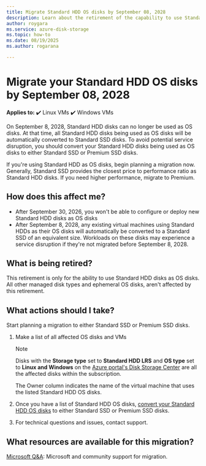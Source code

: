 ```yaml
---
title: Migrate Standard HDD OS disks by September 08, 2028
description: Learn about the retirement of the capability to use Standard HDD as OS disks for Azure Virtual Machines.
author: roygara
ms.service: azure-disk-storage
ms.topic: how-to
ms.date: 08/19/2025
ms.author: rogarana

---
```


# Migrate your Standard HDD OS disks by September 08, 2028

**Applies to:** :heavy_check_mark: Linux VMs :heavy_check_mark: Windows VMs

On September 8, 2028, Standard HDD disks can no longer be used as OS disks. At that time, all Standard HDD disks being used as OS disks will be automatically converted to Standard SSD disks. To avoid potential service disruption, you should convert your Standard HDD disks being used as OS disks to either Standard SSD or Premium SSD disks.

If you're using Standard HDD as OS disks, begin planning a migration now. Generally, Standard SSD provides the closest price to performance ratio as Standard HDD disks. If you need higher performance, migrate to Premium.

## How does this affect me?

- After September 30, 2026, you won't be able to configure or deploy new Standard HDD disks as OS disks
- After September 8, 2028, any existing virtual machines using Standard HDDs as their OS disks will automatically be converted to a Standard SSD of an equivalent size. Workloads on these disks may experience a service disruption if they're not migrated before September 8, 2028.

## What is being retired?

This retirement is only for the ability to use Standard HDD disks as OS disks. All other managed disk types and ephemeral OS disks, aren't affected by this retirement.

## What actions should I take?

Start planning a migration to either Standard SSD or Premium SSD disks.

1. Make a list of all affected OS disks and VMs
    
    > [!NOTE]
    > Disks with the **Storage type** set to **Standard HDD LRS** and **OS type** set to **Linux and Windows** on the [Azure portal's Disk Storage Center](https://ms.portal.azure.com/#view/Microsoft_Azure_StorageHub/StorageHub.MenuView/~/DisksBrowse) are all the affected disks within the subscription.
    >     
    > The Owner column indicates the name of the virtual machine that uses the listed Standard HDD OS disks.

1. Once you have a list of Standard HDD OS disks, [convert your Standard HDD OS disks](disks-convert-types.md#change-the-type-of-an-individual-managed-disk) to either Standard SSD or Premium SSD disks.
1. For technical questions and issues, contact support.


## What resources are available for this migration?

[Microsoft Q&A](/answers/topics/azure-virtual-machines-migration.html): Microsoft and community support for migration.